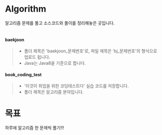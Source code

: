 # Algorithm
알고리즘 문제를 풀고 소스코드와 풀이를 정리해놓은 곳입니다.
<br/><br/>

#### baekjoon
> - 폴더 제목은 'baekjoon_문제번호'로, 파일 제목은 'bj_문제번호'의 형식으로 업로드 됩니다.
> - Java는 Java8을 기준으로 합니다.

#### book_coding_test
> - '이것이 취업을 위한 코딩테스트다' 실습 코드를 저장합니다.
> - 폴더 제목은 알고리즘 분야입니다.

# 목표
하루에 알고리즘 한 문제씩 풀기!!!
